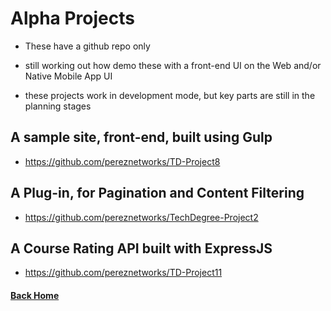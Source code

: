 # Alpha Projects


  - These have a github repo only

  - still working out how demo these with a front-end UI on the Web and/or Native Mobile App UI

  - these projects work in development mode, but key parts are still in the planning stages

## A sample site, front-end, built using Gulp
  - https://github.com/pereznetworks/TD-Project8


## A Plug-in, for Pagination and Content Filtering
  - https://github.com/pereznetworks/TechDegree-Project2


## A Course Rating API built with ExpressJS
  - https://github.com/pereznetworks/TD-Project11


#### [Back Home](README.md)
